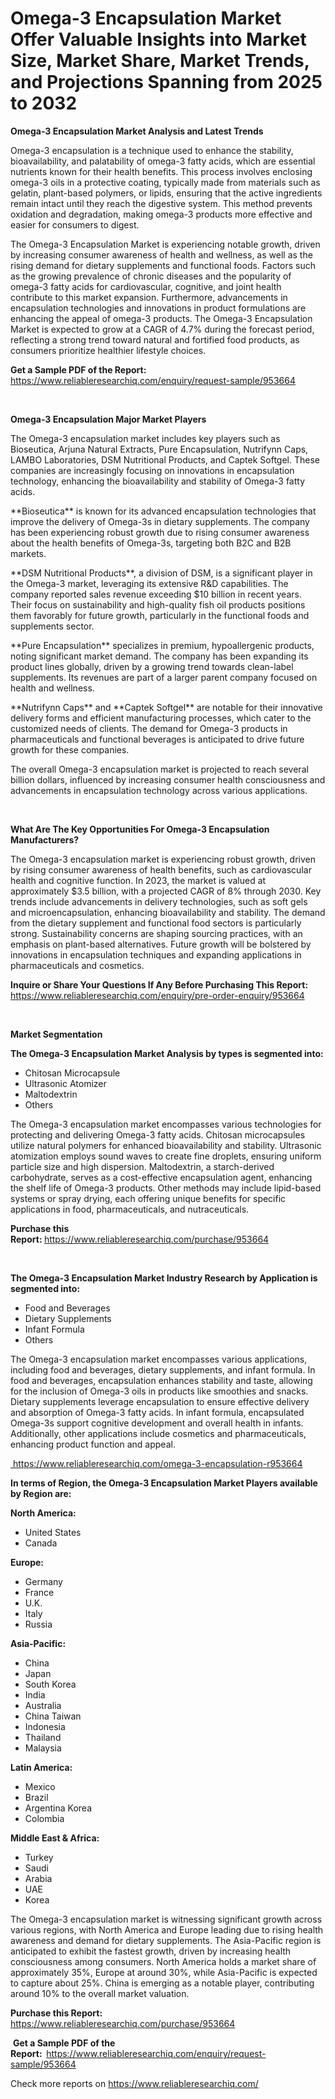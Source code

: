 <p><h1>Omega-3 Encapsulation Market Offer Valuable Insights into Market Size, Market Share, Market Trends, and Projections Spanning from 2025 to 2032</h1></p><p><strong>Omega-3 Encapsulation Market Analysis and Latest Trends</strong></p>
<p><p>Omega-3 encapsulation is a technique used to enhance the stability, bioavailability, and palatability of omega-3 fatty acids, which are essential nutrients known for their health benefits. This process involves enclosing omega-3 oils in a protective coating, typically made from materials such as gelatin, plant-based polymers, or lipids, ensuring that the active ingredients remain intact until they reach the digestive system. This method prevents oxidation and degradation, making omega-3 products more effective and easier for consumers to digest.</p><p>The Omega-3 Encapsulation Market is experiencing notable growth, driven by increasing consumer awareness of health and wellness, as well as the rising demand for dietary supplements and functional foods. Factors such as the growing prevalence of chronic diseases and the popularity of omega-3 fatty acids for cardiovascular, cognitive, and joint health contribute to this market expansion. Furthermore, advancements in encapsulation technologies and innovations in product formulations are enhancing the appeal of omega-3 products. The Omega-3 Encapsulation Market is expected to grow at a CAGR of 4.7% during the forecast period, reflecting a strong trend toward natural and fortified food products, as consumers prioritize healthier lifestyle choices.</p></p>
<p><strong>Get a Sample PDF of the Report:&nbsp;</strong> <a href="https://www.reliableresearchiq.com/enquiry/request-sample/953664?utm_campaign=2738&utm_medium=2&utm_source=Github&utm_content=ia&utm_term=11032025&utm_id=omega-3-encapsulation">https://www.reliableresearchiq.com/enquiry/request-sample/953664</a></p>
<p>&nbsp;</p>
<p><strong>Omega-3 Encapsulation Major Market Players</strong></p>
<p><p>The Omega-3 encapsulation market includes key players such as Bioseutica, Arjuna Natural Extracts, Pure Encapsulation, Nutrifynn Caps, LAMBO Laboratories, DSM Nutritional Products, and Captek Softgel. These companies are increasingly focusing on innovations in encapsulation technology, enhancing the bioavailability and stability of Omega-3 fatty acids.</p><p>**Bioseutica** is known for its advanced encapsulation technologies that improve the delivery of Omega-3s in dietary supplements. The company has been experiencing robust growth due to rising consumer awareness about the health benefits of Omega-3s, targeting both B2C and B2B markets. </p><p>**DSM Nutritional Products**, a division of DSM, is a significant player in the Omega-3 market, leveraging its extensive R&D capabilities. The company reported sales revenue exceeding $10 billion in recent years. Their focus on sustainability and high-quality fish oil products positions them favorably for future growth, particularly in the functional foods and supplements sector.</p><p>**Pure Encapsulation** specializes in premium, hypoallergenic products, noting significant market demand. The company has been expanding its product lines globally, driven by a growing trend towards clean-label supplements. Its revenues are part of a larger parent company focused on health and wellness.</p><p>**Nutrifynn Caps** and **Captek Softgel** are notable for their innovative delivery forms and efficient manufacturing processes, which cater to the customized needs of clients. The demand for Omega-3 products in pharmaceuticals and functional beverages is anticipated to drive future growth for these companies.</p><p>The overall Omega-3 encapsulation market is projected to reach several billion dollars, influenced by increasing consumer health consciousness and advancements in encapsulation technology across various applications.</p></p>
<p>&nbsp;</p>
<p><strong>What Are The Key Opportunities For Omega-3 Encapsulation Manufacturers?</strong></p>
<p><p>The Omega-3 encapsulation market is experiencing robust growth, driven by rising consumer awareness of health benefits, such as cardiovascular health and cognitive function. In 2023, the market is valued at approximately $3.5 billion, with a projected CAGR of 8% through 2030. Key trends include advancements in delivery technologies, such as soft gels and microencapsulation, enhancing bioavailability and stability. The demand from the dietary supplement and functional food sectors is particularly strong. Sustainability concerns are shaping sourcing practices, with an emphasis on plant-based alternatives. Future growth will be bolstered by innovations in encapsulation techniques and expanding applications in pharmaceuticals and cosmetics.</p></p>
<p><strong>Inquire or Share Your Questions If Any Before Purchasing This Report:</strong> <a href="https://www.reliableresearchiq.com/enquiry/pre-order-enquiry/953664?utm_campaign=2738&utm_medium=2&utm_source=Github&utm_content=ia&utm_term=11032025&utm_id=omega-3-encapsulation">https://www.reliableresearchiq.com/enquiry/pre-order-enquiry/953664</a></p>
<p>&nbsp;</p>
<p><strong>Market Segmentation</strong></p>
<p><strong>The Omega-3 Encapsulation Market Analysis by types is segmented into:</strong></p>
<p><ul><li>Chitosan Microcapsule</li><li>Ultrasonic Atomizer</li><li>Maltodextrin</li><li>Others</li></ul></p>
<p><p>The Omega-3 encapsulation market encompasses various technologies for protecting and delivering Omega-3 fatty acids. Chitosan microcapsules utilize natural polymers for enhanced bioavailability and stability. Ultrasonic atomization employs sound waves to create fine droplets, ensuring uniform particle size and high dispersion. Maltodextrin, a starch-derived carbohydrate, serves as a cost-effective encapsulation agent, enhancing the shelf life of Omega-3 products. Other methods may include lipid-based systems or spray drying, each offering unique benefits for specific applications in food, pharmaceuticals, and nutraceuticals.</p></p>
<p><strong>Purchase this Report:&nbsp;</strong><a href="https://www.reliableresearchiq.com/purchase/953664?utm_campaign=2738&utm_medium=2&utm_source=Github&utm_content=ia&utm_term=11032025&utm_id=omega-3-encapsulation">https://www.reliableresearchiq.com/purchase/953664</a></p>
<p>&nbsp;</p>
<p><strong>The Omega-3 Encapsulation Market Industry Research by Application is segmented into:</strong></p>
<p><ul><li>Food and Beverages</li><li>Dietary Supplements</li><li>Infant Formula</li><li>Others</li></ul></p>
<p><p>The Omega-3 encapsulation market encompasses various applications, including food and beverages, dietary supplements, and infant formula. In food and beverages, encapsulation enhances stability and taste, allowing for the inclusion of Omega-3 oils in products like smoothies and snacks. Dietary supplements leverage encapsulation to ensure effective delivery and absorption of Omega-3 fatty acids. In infant formula, encapsulated Omega-3s support cognitive development and overall health in infants. Additionally, other applications include cosmetics and pharmaceuticals, enhancing product function and appeal.</p></p>
<p><a href="https://www.reliableresearchiq.com/omega-3-encapsulation-r953664?utm_campaign=2738&utm_medium=2&utm_source=Github&utm_content=ia&utm_term=11032025&utm_id=omega-3-encapsulation">&nbsp;https://www.reliableresearchiq.com/omega-3-encapsulation-r953664</a></p>
<p><strong>In terms of Region, the Omega-3 Encapsulation Market Players available by Region are:</strong></p>
<p>
    <p> <strong> North America: </strong>
        <ul>
            <li>United States</li>
            <li>Canada</li>
        </ul>
        </p> 
    <p> <strong> Europe: </strong>
        <ul>
            <li>Germany</li>
            <li>France</li>
            <li>U.K.</li>
            <li>Italy</li>
            <li>Russia</li>
        </ul>
        </p> 
    <p> <strong> Asia-Pacific: </strong>
        <ul>
            <li>China</li>
            <li>Japan</li>
            <li>South Korea</li>
            <li>India</li>
            <li>Australia</li>
            <li>China Taiwan</li>
            <li>Indonesia</li>
            <li>Thailand</li>
            <li>Malaysia</li>
        </ul>
        </p> 
    <p> <strong> Latin America: </strong>
        <ul>
            <li>Mexico</li>
            <li>Brazil</li>
            <li>Argentina Korea</li>
            <li>Colombia</li>
        </ul>
        </p> 
    <p> <strong> Middle East & Africa: </strong>
        <ul>
            <li>Turkey</li>
            <li>Saudi</li>
            <li>Arabia</li>
            <li>UAE</li>
            <li>Korea</li>
        </ul>
    </p>
    </p>
<p><p>The Omega-3 encapsulation market is witnessing significant growth across various regions, with North America and Europe leading due to rising health awareness and demand for dietary supplements. The Asia-Pacific region is anticipated to exhibit the fastest growth, driven by increasing health consciousness among consumers. North America holds a market share of approximately 35%, Europe at around 30%, while Asia-Pacific is expected to capture about 25%. China is emerging as a notable player, contributing around 10% to the overall market valuation.</p></p>
<p><strong>Purchase this Report: </strong><a href="https://www.reliableresearchiq.com/purchase/953664?utm_campaign=2738&utm_medium=2&utm_source=Github&utm_content=ia&utm_term=11032025&utm_id=omega-3-encapsulation">https://www.reliableresearchiq.com/purchase/953664</a></p>
<p>&nbsp;<strong>Get a Sample PDF of the Report:&nbsp;&nbsp;</strong><a href="https://www.reliableresearchiq.com/enquiry/request-sample/953664?utm_campaign=2738&utm_medium=2&utm_source=Github&utm_content=ia&utm_term=11032025&utm_id=omega-3-encapsulation">https://www.reliableresearchiq.com/enquiry/request-sample/953664</a></p>
<p><strong></strong></p>
<p>Check more reports on <a href="https://www.reliableresearchiq.com/?utm_campaign=2738&utm_medium=2&utm_source=Github&utm_content=ia&utm_term=11032025&utm_id=omega-3-encapsulation">https://www.reliableresearchiq.com/</a></p>